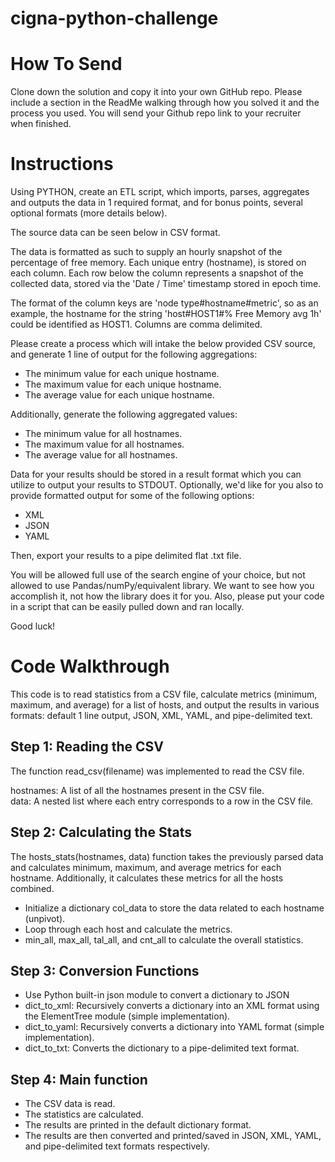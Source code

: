 # cigna-python-challenge

# **How To Send** 

Clone down the solution and copy it into your own GitHub repo.
Please include a section in the ReadMe walking through how you solved it and the process you used. 
You will send your Github repo link to your recruiter when finished. 

# **Instructions**

Using PYTHON, create an ETL script, which imports, parses, aggregates and outputs the data in 1 required 
format, and for bonus points, several optional formats (more details below).

The source data can be seen below in CSV format.

The data is formatted as such to supply an hourly snapshot of the percentage of free memory. 
Each unique entry (hostname), is stored on each column.  Each row below the column represents 
a snapshot of the collected data, stored via the 'Date / Time' timestamp stored in epoch time.

The format of the column keys are 'node type#hostname#metric', so as an example, the hostname 
for the string 'host#HOST1#% Free Memory avg 1h' could be identified as HOST1.  Columns are 
comma delimited.

Please create a process which will intake the below provided CSV source, and generate 1 line 
of output for the following aggregations:

- The minimum value for each unique hostname.
- The maximum value for each unique hostname.
- The average value for each unique hostname.

Additionally, generate the following aggregated values:

- The minimum value for all hostnames.
- The maximum value for all hostnames.
- The average value for all hostnames.

Data for your results should be stored in a result format which you can utilize to output your 
results to STDOUT. Optionally, we'd like for you also to provide formatted output for some of 
the following options:

- XML
- JSON
- YAML

Then, export your results to a pipe delimited flat .txt file.

You will be allowed full use of the search engine of your choice, but not allowed to use Pandas/numPy/equivalent library. 
We want to see how you accomplish it, not how the library does it for you.
Also, please put your code in a script that can be easily pulled down and ran locally. 

Good luck!



# Code Walkthrough
This code is to read statistics from a CSV file, calculate metrics (minimum, maximum, and average) for a list of hosts, and output the results in various formats: default 1 line output, JSON, XML, YAML, and pipe-delimited text.

## Step 1: Reading the CSV
The function read_csv(filename) was implemented to read the CSV file.

hostnames: A list of all the hostnames present in the CSV file.  
data: A nested list where each entry corresponds to a row in the CSV file.

## Step 2: Calculating the Stats
The hosts_stats(hostnames, data) function takes the previously parsed data and calculates minimum, maximum, and average metrics for each hostname. Additionally, it calculates these metrics for all the hosts combined.

 - Initialize a dictionary col_data to store the data related to each hostname (unpivot).
 - Loop through each host and calculate the metrics.
 - min_all, max_all, tal_all, and cnt_all to calculate the overall statistics.

## Step 3: Conversion Functions
 - Use Python built-in json module to convert a dictionary to JSON
 - dict_to_xml: Recursively converts a dictionary into an XML format using the ElementTree module (simple implementation).
 - dict_to_yaml: Recursively converts a dictionary into YAML format (simple implementation). 
 - dict_to_txt: Converts the dictionary to a pipe-delimited text format.

## Step 4: Main function
 - The CSV data is read.
 - The statistics are calculated.
 - The results are printed in the default dictionary format.
 - The results are then converted and printed/saved in JSON, XML, YAML, and pipe-delimited text formats respectively.
